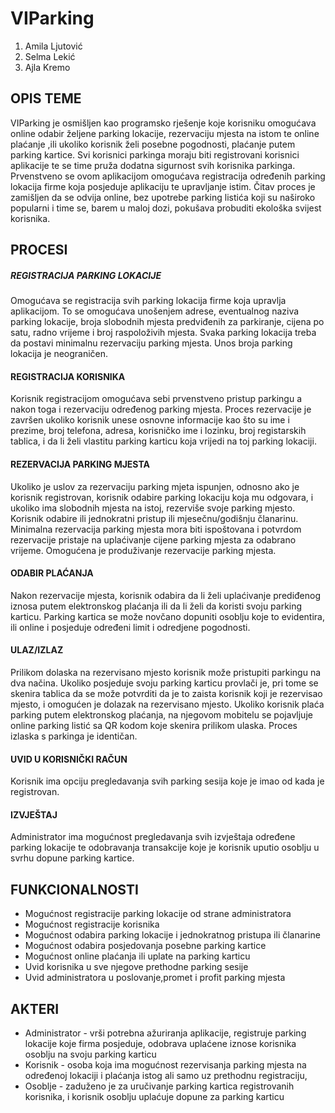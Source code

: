# VIParking 

1. Amila Ljutović
2. Selma Lekić
3. Ajla Kremo

## OPIS TEME

VIParking je osmišljen kao programsko rješenje koje korisniku omogućava online odabir željene parking lokacije, rezervaciju mjesta na 
istom te online plaćanje ,ili ukoliko korisnik želi posebne pogodnosti, plaćanje putem parking kartice. Svi korisnici parkinga moraju
biti registrovani korisnici aplikacije te se time pruža dodatna sigurnost svih korisnika parkinga. Prvenstveno se ovom aplikacijom
omogućava registracija određenih parking lokacija firme koja posjeduje aplikaciju te upravljanje istim. Čitav proces je
zamišljen da se odvija online, bez upotrebe parking listića koji su naširoko popularni i time se, barem u maloj dozi, pokušava probuditi 
ekološka svijest korisnika. 

## PROCESI 

##### REGISTRACIJA PARKING LOKACIJE 
Omogućava se registracija svih parking lokacija firme koja upravlja aplikacijom. To se omogućava unošenjem adrese, eventualnog naziva
parking lokacije, broja slobodnih mjesta predviđenih za parkiranje, cijena po satu, radno vrijeme i broj raspoloživih mjesta. Svaka
parking lokacija treba da postavi minimalnu rezervaciju parking mjesta. Unos broja parking lokacija je neograničen. 

#### REGISTRACIJA KORISNIKA 
Korisnik registracijom omogućava sebi prvenstveno pristup parkingu a nakon toga i rezervaciju određenog parking mjesta. Proces 
rezervacije je završen ukoliko korisnik unese osnovne informacije kao što su ime i prezime, broj telefona, adresa, korisničko
ime i lozinku, broj registarskih tablica, i da li želi vlastitu parking karticu koja vrijedi na toj parking lokaciji. 

#### REZERVACIJA PARKING MJESTA 
Ukoliko je uslov za rezervaciju parking mjeta ispunjen, odnosno ako je korisnik registrovan, korisnik odabire parking lokaciju
koja mu odgovara, i ukoliko ima slobodnih mjesta na istoj, rezerviše svoje parking mjesto. Korisnik odabire ili jednokratni pristup 
ili mjesečnu/godišnju članarinu. Minimalna rezervacija parking mjesta mora biti ispoštovana i potvrdom rezervacije pristaje 
na uplaćivanje cijene parking mjesta za odabrano vrijeme. Omogućena je produživanje rezervacije parking mjesta. 

#### ODABIR PLAĆANJA
Nakon rezervacije mjesta, korisnik odabira da li želi uplaćivanje prediđenog iznosa putem elektronskog plaćanja ili da li želi da koristi
svoju parking karticu. Parking kartica se može novčano dopuniti osoblju koje to evidentira, ili online i posjeduje određeni limit i 
odredjene pogodnosti.

#### ULAZ/IZLAZ 
Prilikom dolaska na rezervisano mjesto korisnik može pristupiti parkingu na dva načina. Ukoliko posjeduje svoju parking karticu 
provlači je, pri tome se skenira tablica da se može potvrditi da je to zaista korisnik koji je rezervisao mjesto, i omogućen je dolazak
na rezervisano mjesto. Ukoliko korisnik plaća parking putem elektronskog plaćanja, na njegovom mobitelu se pojavljuje online parking 
listić sa QR kodom koje skenira prilikom ulaska. Proces izlaska s parkinga je identičan. 

#### UVID U KORISNIČKI RAČUN
Korisnik ima opciju pregledavanja svih parking sesija koje je imao od kada je registrovan. 

#### IZVJEŠTAJ 
Administrator ima mogućnost pregledavanja svih izvještaja određene parking lokacije te odobravanja transakcije koje je korisnik 
uputio osoblju u svrhu dopune parking kartice.


## FUNKCIONALNOSTI 

- Mogućnost registracije parking lokacije od strane administratora
- Mogućnost registracije korisnika
- Mogućnost odabira parking lokacije i jednokratnog pristupa ili članarine
- Mogućnost odabira posjedovanja posebne parking kartice
- Mogućnost online plaćanja ili uplate na parking karticu
- Uvid korisnika u sve njegove prethodne parking sesije
- Uvid administratora u poslovanje,promet i profit parking mjesta

## AKTERI
- Administrator - vrši potrebna ažuriranja aplikacije, registruje parking lokacije koje firma posjeduje, odobrava uplaćene iznose korisnika
  osoblju na svoju parking karticu
- Korisnik - osoba koja ima mogućnost rezervisanja parking mjesta na određenoj lokaciji i plaćanja istog ali samo uz prethodnu registraciju, 
- Osoblje - zaduženo je za uručivanje parking kartica registrovanih korisnika, i korisnik osoblju uplaćuje dopune za parking karticu 
